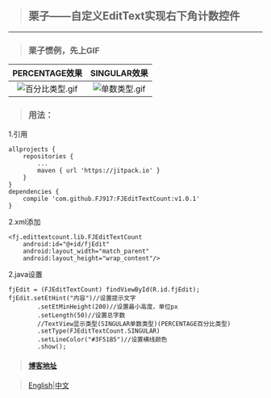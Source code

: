 > ## 栗子——自定义EditText实现右下角计数控件

---


> ### 栗子惯例，先上GIF

| PERCENTAGE效果        | SINGULAR效果           |
|:-------------:|:-------------:|
| ![百分比类型.gif](http://upload-images.jianshu.io/upload_images/2071764-b45df6bf1d00205e.gif)      | ![单数类型.gif](http://upload-images.jianshu.io/upload_images/2071764-7be37be47251b7d4.gif) |

> ### 用法：

1.引用

	allprojects {
		repositories {
			...
			maven { url 'https://jitpack.io' }
		}
	}
	dependencies {
	    compile 'com.github.FJ917:FJEditTextCount:v1.0.1'
	}

2.xml添加

    <fj.edittextcount.lib.FJEditTextCount
        android:id="@+id/fjEdit"
        android:layout_width="match_parent"
        android:layout_height="wrap_content"/>
        
2.java设置

    fjEdit = (FJEditTextCount) findViewById(R.id.fjEdit);
    fjEdit.setEtHint("内容")//设置提示文字
            .setEtMinHeight(200)//设置最小高度，单位px
            .setLength(50)//设置总字数
            //TextView显示类型(SINGULAR单数类型)(PERCENTAGE百分比类型)
            .setType(FJEditTextCount.SINGULAR)
            .setLineColor("#3F51B5")//设置横线颜色
            .show();
                
> #### [博客地址](http://www.jianshu.com/p/383ba123c201)

> [English](https://github.com/FTandJYQ/AnFQNumEditText/blob/master/README-En.md)|[中文](https://github.com/FTandJYQ/AnFQNumEditText/blob/master/README.md)